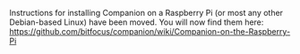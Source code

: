 Instructions for installing Companion on a Raspberry Pi (or most any other Debian-based Linux) have been moved. You will now find them here: https://github.com/bitfocus/companion/wiki/Companion-on-the-Raspberry-Pi
